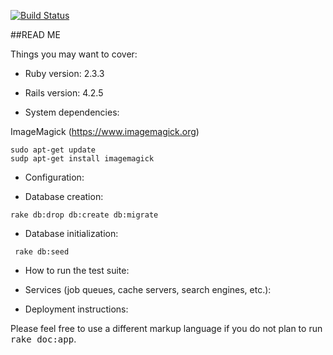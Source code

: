 [![Build Status](https://travis-ci.org/willianhy/escamboapp.svg?branch=master)](https://travis-ci.org/willianhy/escamboapp)

##READ ME

Things you may want to cover:

* Ruby version: 2.3.3

* Rails version: 4.2.5

* System dependencies:

ImageMagick (https://www.imagemagick.org)

```
sudo apt-get update
sudp apt-get install imagemagick
```

* Configuration:

* Database creation:

```
rake db:drop db:create db:migrate
```

* Database initialization:

```
 rake db:seed
```

* How to run the test suite:

* Services (job queues, cache servers, search engines, etc.):

* Deployment instructions:


Please feel free to use a different markup language if you do not plan to run
<tt>rake doc:app</tt>.
